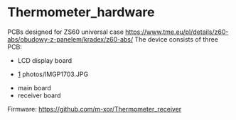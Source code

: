 # Thermometer_hardware

PCBs designed for ZS60 universal case https://www.tme.eu/pl/details/z60-abs/obudowy-z-panelem/kradex/z60-abs/
The device consists of three PCB:
- LCD display board
* [1](https://github.com/m-xor/Thermometer_hardware/blob/master/photos/IMGP1703.JPG)
photos/IMGP1703.JPG
- main board
- receiver board

Firmware: https://github.com/m-xor/Thermometer_receiver
